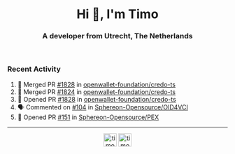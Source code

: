 <h1 align="center">Hi 👋, I'm Timo</h1>
<h3 align="center">A developer from Utrecht, The Netherlands</h3>
<br/>
<!-- https://github.com/rahuldkjain/github-profile-readme-generator --!>

<!--  <p align="left"><img src="https://github-readme-stats.vercel.app/api?username=timoglastra&show_icons=true&count_private=true&" alt="timoglastra" /></p> --!>

<!--
Github language stats
<p align="left"><img src="https://github-readme-stats.vercel.app/api/top-langs/?username=timoglastra&layout=compact" alt="timoglastra" /><p>
-->

<!-- Codestats language stats -->
<!-- <p align="left"><img src="https://codestats-readme.vercel.app/api/top-langs/?username=timoglastra&layout=compact&language_count=12" alt="timoglastra" /><p>    --!>
  
<h3>Recent Activity</h3>

<!--START_SECTION:activity-->
1. 🎉 Merged PR [#1828](https://github.com/openwallet-foundation/credo-ts/pull/1828) in [openwallet-foundation/credo-ts](https://github.com/openwallet-foundation/credo-ts)
2. 🎉 Merged PR [#1824](https://github.com/openwallet-foundation/credo-ts/pull/1824) in [openwallet-foundation/credo-ts](https://github.com/openwallet-foundation/credo-ts)
3. 💪 Opened PR [#1828](https://github.com/openwallet-foundation/credo-ts/pull/1828) in [openwallet-foundation/credo-ts](https://github.com/openwallet-foundation/credo-ts)
4. 🗣 Commented on [#104](https://github.com/Sphereon-Opensource/OID4VCI/pull/104#issuecomment-2047638706) in [Sphereon-Opensource/OID4VCI](https://github.com/Sphereon-Opensource/OID4VCI)
5. 💪 Opened PR [#151](https://github.com/Sphereon-Opensource/PEX/pull/151) in [Sphereon-Opensource/PEX](https://github.com/Sphereon-Opensource/PEX)
<!--END_SECTION:activity-->

---

<p align="center">
<a href="https://twitter.com/timoglastra" target="blank"><img align="center" src="https://cdn.jsdelivr.net/npm/simple-icons@3.0.1/icons/twitter.svg" alt="timoglastra" height="30" width="30" /></a>
<a href="https://linkedin.com/in/timoglastra" target="blank"><img align="center" src="https://cdn.jsdelivr.net/npm/simple-icons@3.0.1/icons/linkedin.svg" alt="timoglastra" height="30" width="30" /></a>
</p>



